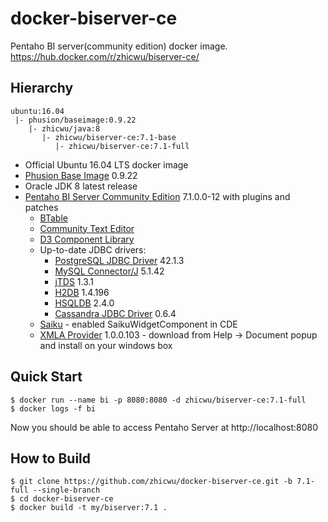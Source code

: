 # docker-biserver-ce
Pentaho BI server(community edition) docker image. https://hub.docker.com/r/zhicwu/biserver-ce/

## Hierarchy
```
ubuntu:16.04
 |- phusion/baseimage:0.9.22
    |- zhicwu/java:8
       |- zhicwu/biserver-ce:7.1-base
          |- zhicwu/biserver-ce:7.1-full
```
* Official Ubuntu 16.04 LTS docker image
* [Phusion Base Image](https://github.com/phusion/baseimage-docker) 0.9.22
* Oracle JDK 8 latest release
* [Pentaho BI Server Community Edition](http://community.pentaho.com/) 7.1.0.0-12 with plugins and patches
    * [BTable](https://sourceforge.net/projects/btable/)
    * [Community Text Editor](http://www.webdetails.pt/ctools/cte/)
    * [D3 Component Library](https://github.com/webdetails/d3ComponentLibrary)
    * Up-to-date JDBC drivers:
        * [PostgreSQL JDBC Driver](https://jdbc.postgresql.org/) 42.1.3
        * [MySQL Connector/J](http://dev.mysql.com/downloads/connector/j/) 5.1.42
        * [jTDS](https://sourceforge.net/projects/jtds/) 1.3.1
        * [H2DB](http://www.h2database.com) 1.4.196
        * [HSQLDB](http://hsqldb.org/) 2.4.0
        * [Cassandra JDBC Driver](https://github.com/zhicwu/cassandra-jdbc-driver) 0.6.4
    * [Saiku](http://community.meteorite.bi/) - enabled SaikuWidgetComponent in CDE
    * [XMLA Provider](https://sourceforge.net/projects/xmlaconnect/) 1.0.0.103 - download from Help -> Document popup and install on your windows box

## Quick Start
```
$ docker run --name bi -p 8080:8080 -d zhicwu/biserver-ce:7.1-full
$ docker logs -f bi
```
Now you should be able to access Pentaho Server at http://localhost:8080

## How to Build
```
$ git clone https://github.com/zhicwu/docker-biserver-ce.git -b 7.1-full --single-branch
$ cd docker-biserver-ce
$ docker build -t my/biserver:7.1 .
```